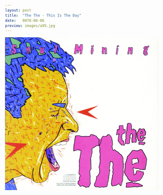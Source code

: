 ```yaml
---
layout: post
title:  "The The - This Is The Day"
date:   0078-06-06
preview: images/a95.jpg
---
```


![The The - Soul Mining](/images/a95.jpg)
